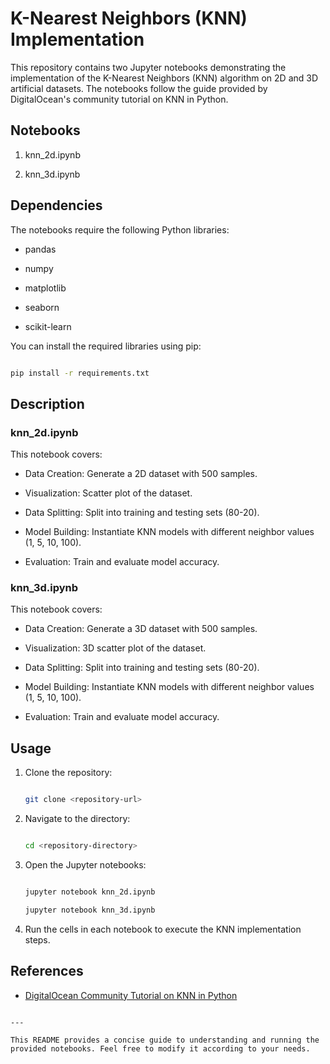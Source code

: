 # K-Nearest Neighbors (KNN) Implementation

This repository contains two Jupyter notebooks demonstrating the implementation of the K-Nearest Neighbors (KNN) algorithm on 2D and 3D artificial datasets. The notebooks follow the guide provided by DigitalOcean's community tutorial on KNN in Python.

## Notebooks

1. knn_2d.ipynb

2. knn_3d.ipynb

## Dependencies

The notebooks require the following Python libraries:

- pandas

- numpy

- matplotlib

- seaborn

- scikit-learn

You can install the required libraries using pip:

```bash

pip install -r requirements.txt

```

## Description

### knn_2d.ipynb

This notebook covers:

- Data Creation: Generate a 2D dataset with 500 samples.

- Visualization: Scatter plot of the dataset.

- Data Splitting: Split into training and testing sets (80-20).

- Model Building: Instantiate KNN models with different neighbor values (1, 5, 10, 100).

- Evaluation: Train and evaluate model accuracy.

### knn_3d.ipynb

This notebook covers:

- Data Creation: Generate a 3D dataset with 500 samples.

- Visualization: 3D scatter plot of the dataset.

- Data Splitting: Split into training and testing sets (80-20).

- Model Building: Instantiate KNN models with different neighbor values (1, 5, 10, 100).

- Evaluation: Train and evaluate model accuracy.

## Usage

1. Clone the repository:

   ```bash

   git clone <repository-url>

   ```

2. Navigate to the directory:

   ```bash

   cd <repository-directory>

   ```

3. Open the Jupyter notebooks:

   ```bash

   jupyter notebook knn_2d.ipynb

   jupyter notebook knn_3d.ipynb

   ```

4. Run the cells in each notebook to execute the KNN implementation steps.

## References

- [DigitalOcean Community Tutorial on KNN in Python](https://www.digitalocean.com/community/tutorials/k-nearest-neighbors-knn-in-python)

```

---

This README provides a concise guide to understanding and running the provided notebooks. Feel free to modify it according to your needs.

